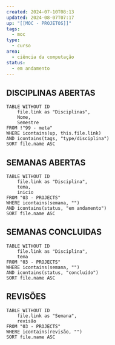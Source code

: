 ```yaml
---
created: 2024-07-10T08:13
updated: 2024-08-07T07:17
up: "[[MOC - PROJETOS]]"
tags:
  - moc
type:
  - curso
area:
  - ciência da computação
status:
  - em andamento
---
```

## DISCIPLINAS ABERTAS
```dataview
TABLE WITHOUT ID
	file.link as "Disciplinas",
	Nome,
	Semestre
FROM !"99 - meta"
WHERE icontains(up, this.file.link)
AND icontains(tags, "type/disciplina")
SORT file.name ASC
```

## SEMANAS ABERTAS
```dataview
TABLE WITHOUT ID
	file.link as "Disciplina",
	tema,
	inicio
FROM "03 - PROJECTS"
WHERE icontains(semana, "")
AND icontains(status, "em andamento")
SORT file.name ASC
```


## SEMANAS CONCLUIDAS
```dataview
TABLE WITHOUT ID
	file.link as "Disciplina",
	tema
FROM "03 - PROJECTS"
WHERE icontains(semana, "")
AND icontains(status, "concluído")
SORT file.name ASC
```

## REVISÕES
```dataview
TABLE WITHOUT ID
	file.link as "Semana",
	revisão
FROM "03 - PROJECTS"
WHERE icontains(revisão, "")
SORT file.name ASC
```
